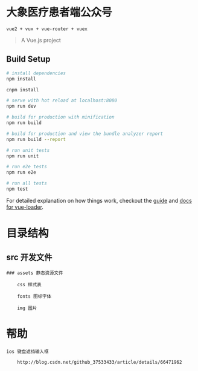 # 大象医疗患者端公众号

	vue2 + vux + vue-router + vuex

> A Vue.js project

## Build Setup

``` bash
# install dependencies
npm install

cnpm install 

# serve with hot reload at localhost:8080
npm run dev

# build for production with minification
npm run build

# build for production and view the bundle analyzer report
npm run build --report

# run unit tests
npm run unit

# run e2e tests
npm run e2e

# run all tests
npm test
```

For detailed explanation on how things work, checkout the [guide](http://vuejs-templates.github.io/webpack/) and [docs for vue-loader](http://vuejs.github.io/vue-loader).

# 目录结构

## src 开发文件

	### assets 静态资源文件

		css 样式表

		fonts 图标字体

		img 图片

	

# 帮助

	ios 键盘遮挡输入框

		http://blog.csdn.net/github_37533433/article/details/66471962